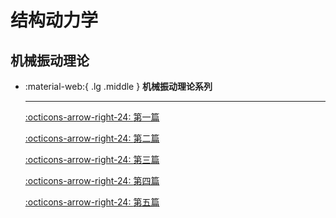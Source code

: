 # 结构动力学

## 机械振动理论

<div class="grid cards" markdown>

-   :material-web:{ .lg .middle } __机械振动理论系列__

    ---

    [:octicons-arrow-right-24: <a href="https://zhuanlan.zhihu.com/p/69223633" target="_blank"> 第一篇 </a>](#)

    [:octicons-arrow-right-24: <a href="https://zhuanlan.zhihu.com/p/69232370" target="_blank"> 第二篇 </a>](#)

    [:octicons-arrow-right-24: <a href="https://zhuanlan.zhihu.com/p/82211194" target="_blank"> 第三篇 </a>](#)

    [:octicons-arrow-right-24: <a href="https://zhuanlan.zhihu.com/p/82442784" target="_blank"> 第四篇 </a>](#)

    [:octicons-arrow-right-24: <a href="https://zhuanlan.zhihu.com/p/82789629" target="_blank"> 第五篇 </a>](#)

</div>
